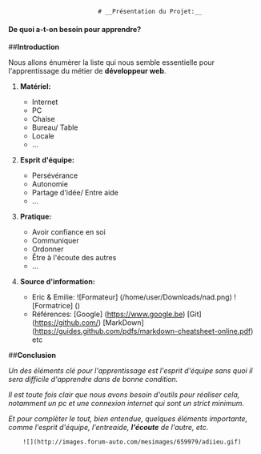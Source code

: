                              # __Présentation du Projet:__


#### De quoi a-t-on besoin pour apprendre?


##__Introduction__

Nous allons énumèrer la liste qui nous semble essentielle pour l'apprentissage du métier de **développeur web**.


1. __Matériel:__
		
	* Internet
	* PC
	* Chaise
	* Bureau/ Table
	* Locale
	* ...


2. __Esprit d'équipe:__

	* Persévérance
	* Autonomie
	* Partage d'idée/ Entre aide
	* ...


3. __Pratique:__

	* Avoir confiance en soi
	* Communiquer
	* Ordonner
	* Être à l'écoute des autres
	* ...


4. __Source d'information:__

	* Eric & Emilie:
		![Formateur] (/home/user/Downloads/nad.png)
		![Formatrice] ()
	* Références:
		[Google] (https://www.google.be)
		[Git] (https://github.com/)
		[MarkDown] (https://guides.github.com/pdfs/markdown-cheatsheet-online.pdf)
		etc		
		
##__Conclusion__

_Un des éléments clé pour l'apprentissage est l'esprit d'équipe sans quoi il sera difficile d'apprendre dans de bonne condition._

*Il est toute fois clair que nous avons besoin d'outils pour réaliser cela, notamment un pc et une connexion internet qui sont un strict minimum.*

_Et pour complèter le tout, bien entendue, quelques éléments importante, comme l'esprit d'équipe, l'entreaide, **l'écoute** de l'autre, etc._



		![](http://images.forum-auto.com/mesimages/659979/adiieu.gif)



